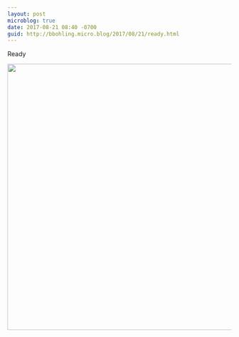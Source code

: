 ```yaml
---
layout: post
microblog: true
date: 2017-08-21 08:40 -0700
guid: http://bbohling.micro.blog/2017/08/21/ready.html
---
```

Ready

<img src="http://bbohling.micro.blog/uploads/2017/6b6f549efa.jpg" width="600" height="599" />
